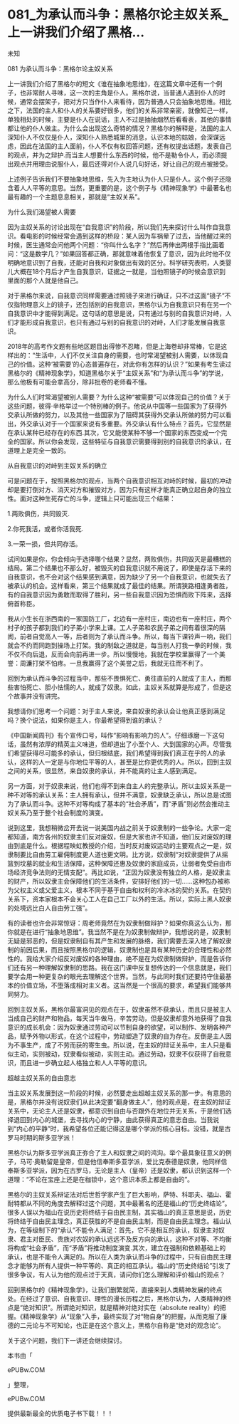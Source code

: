 # 081_为承认而斗争：黑格尔论主奴关系_上一讲我们介绍了黑格...

未知

081 为承认而斗争：黑格尔论主奴关系

上一讲我们介绍了黑格尔的短文《谁在抽象地思维》，在这篇文章中还有一个例子，也非常耐人寻味，这一次的主角是仆人。黑格尔说，当普通人遇到仆人的时候，通常会摆架子，把对方只当作仆人来看待，因为普通人只会抽象地思维。相比之下，法国的主人和仆人的关系要好很多，他们的关系非常亲密，就像知己一样，单独相处的时候，主要是仆人在说话，主人不过是抽抽烟然后看看表，其他的事情都让他的仆人做主。为什么会出现这么奇特的情况？黑格尔的解释是，法国的主人深知仆人不仅仅是仆人，深知仆人熟悉城里的消息，认识本地的姑娘，会深谋远虑，因此在法国的主人面前，仆人不仅有权回答问题，还有权提出话题，发表自己的观点，并为之辩护.而当主人想要什么东西的时候，他不是勒令仆人，而必须提出观点并用理由说服仆人，最后还得对仆人说几句好话，好让自己的观点被接受。

上述例子告诉我们不要抽象地思维，先入为主地认为仆人只是仆人。这个例子还隐含着人人平等的意思。当然，更重要的是，这个例子与《精神现象学》中最著名也最有趣的一个主题息息相关，那就是“主奴关系”。

为什么我们渴望被人需要

因为主奴关系的讨论出现在“自我意识”的阶段，所以我们先来探讨什么叫作自我意识。看电影的时候经常会遇到这样的桥段：某人因为车祸晕了过去，当他醒过来的时候，医生通常会问他两个问题：“你叫什么名字？”然后再伸出两根手指比画着问：“这是数字几？”如果回答都正确，那就意味着他恢复了意识，因为此时他不仅明确地意识到了自我，还能对自我和对象做出有效的区分。科学研究表明，人类婴儿大概在18个月后才产生自我意识，证据之一就是，当他照镜子的时候会意识到里面的那个人就是他自己。

对于黑格尔来说，自我意识同样需要通过照镜子来进行确证，只不过这面“镜子”不仅指物理意义上的镜子，还包括别的自我意识，黑格尔认为自我意识只有在另一个自我意识中才能得到满足。这句话的意思是说，只有通过与别的自我意识对峙，人们才能形成自我意识，也只有通过与别的自我意识的对峙，人们才能发展自我意识。

2018年的高考作文题有些地区题目出得惨不忍睹，但是上海卷却非常棒，它是这样出的：“生活中，人们不仅关注自身的需要，也时常渴望被别人需要，以体现自己的价值。这种‘被需要’的心态普遍存在，对此你有怎样的认识？”如果有考生读过黑格尔的《精神现象学》，知道黑格尔关于“主奴关系”和“为承认而斗争”的学说，那么他极有可能会拿高分，除非批卷的老师看不懂。

为什么人们时常渴望被别人需要？为什么这种“被需要”可以体现自己的价值？关于这些问题，彼得·辛格举过一个特别棒的例子。他说从中国等一些国家为了获得外交承认所做的努力，以及其他一些国家为了阻碍其获得外交承认所做的努力可以看出，外交承认对于一个国家来说有多重要。外交承认有什么特点？首先，它显然是在承认某种已经存在的东西.其次，它又能使某种不够一个国家的东西变成一个完全的国家。所以你会发现，这些特征与自我意识需要得到别的自我意识的承认，在道理上是完全一致的。

从自我意识的对峙到主奴关系的确立

可是问题在于，按照黑格尔的观点，当两个自我意识相互对峙的时候，最初的冲动却是要打倒对方、消灭对方和摧毁对方，因为只有这样才能真正确立起自身的独立性。面对这种生死存亡的斗争，逻辑上只可能出现三个结果：

1.两败俱伤，共同毁灭.

2.你死我活，或者你活我死.

3.一荣一损，但共同存活。

试问如果是你，你会倾向于选择哪个结果？显然，两败俱伤，共同毁灭是最糟糕的结局。第二个结果也不那么好，被毁灭的自我意识就不用说了，即使是存活下来的自我意识，也不会对这个结果感到满意，因为缺少了另一个自我意识，也就失去了被承认的机会。这样看来，第三个结果就成了最佳的结果。所谓狭路相逢勇者胜，有的自我意识因为勇敢而取得了胜利，另一些自我意识因为恐惧而败下阵来，选择俯首称臣。

我从小生长在浙西南的一家国防工厂，北边有一座村庄，南边也有一座村庄，两个村子的孩子都到我们的子弟小学来上课。工人子弟和农民子弟之间有着很深的隔阂，前者自觉高人一等，后者则为了承认而斗争。所以，每当下课铃声一响，我们就会不约而同跑到操场上打架。我的制敌之道就是，每当别人打我一拳的时候，我不仅不向后退，反而会向前再进一步。所以慢慢地，我就在学校里赢得了一个美誉：周濂打架不怕疼。一旦我赢得了这个美誉之后，我就无往而不利了。

回到为承认而斗争的过程当中，那些不畏惧死亡、勇往直前的人就成了主人，而那些害怕死亡、胆小怯懦的人，就成了奴隶。如此，主奴关系就算是形成了，但是这个故事并没有讲完。

我想请你们思考一个问题：对于主人来说，来自奴隶的承认会让他真正感到满足吗？换个说法，如果你是主人，你最希望得到谁的承认？

《中国新闻周刊》有个宣传口号，叫作“影响有影响力的人”。仔细琢磨一下这句话，虽然有浓厚的精英主义味道，但却道出了小至个人、大到国家的心声。尽管我们希望获得尽可能多的承认，但归根结底，我们希望得到我们真正在乎的人的承认，这样的人一定是与你地位平等的人，甚至是比你更优秀的人。所以，回到主奴之间的关系，很显然，来自奴隶的承认，并不能真的让主人感到满足。

另一方面，对于奴隶来说，他们也得不到来自主人的完整承认。所以主奴关系是一种不对等的承认关系：主人拥有承认，但并不满意，奴隶缺乏承认，所以总是试图为了承认而斗争。这种不对等构成了基本的“社会矛盾”，而“矛盾”则必然会推动主奴关系乃至于整个社会制度的演变。

说到这里，我想稍微岔开去说一说美国内战之前关于奴隶制的一些争论。大家一定都知道，南方各州的奴隶主们反对废奴，但是大家也许不知道，他们反对废奴的理由到底是什么。根据程映虹教授的介绍，当时反对废奴运动的主要观点之一是，奴隶制要比自由劳工雇佣制度更人道也更文明。比方说，奴隶制“对奴隶提供了从摇篮到坟墓的就业和生活保障，这种保障还惠及奴隶的家庭成员，让弱者免受自由市场经济竞争法则的无情支配”。再比如说，“正因为奴隶没有独立的人格，是奴隶主的财产，所以奴隶主会保障他们的生活条件，安排好他们的一切……这种包办被称为父权主义或父爱主义，根本不同于基于自由和权利的冷冰冰的契约关系。在契约关系下，资本家根本不会关心工人在自己工厂以外的生活。所以，实际上黑人奴隶的处境远比白人自由劳工强”。

有的读者也许会非常惊讶：周老师竟然在为奴隶制做辩护？如果你真这么认为，那你就是在进行“抽象地思维”。我当然不是在为奴隶制做辩护，我想说的是，奴隶制无疑是邪恶的，但是奴隶制自有其产生和发展的脉络，我们需要去深入地了解奴隶制的前因后果，而且按照黑格尔的逻辑，奴隶制也是具有某种历史的合理性和必然性的。我给大家介绍反对废奴的各种理由，绝不是在为奴隶制做辩护，而是告诉你们还有另一种理解奴隶制的思路。我在这门课中反复想传达的一个信息就是，我们要学会用一种更复杂的眼光去理解这个世界。当然，与此同时我们还要持守住最基本的价值立场，不堕落成相对主义者。这当然是一个很高的要求，希望我们能够共同努力。

回到主奴关系，黑格尔最富洞见的观点在于，奴隶虽然不获承认，而且只是被主人当成自己的财产和物品，每天当牛做马，辛苦劳动，但是奴隶却意外地获得了自我意识的成长机会：因为奴隶通过劳动可以节制自身的欲望，可以制作、发明各种产品，赋予外物以形式，在这个过程中，劳动塑造了奴隶的自为存在。反倒是主人因为不事生产，成了不劳而获的寄生虫。所以说，在主奴的辩证关系中，主人只是看似主动，实则被动，奴隶看似被动，实则主动。通过劳动，奴隶不仅获得了自我意识，而且进一步确立起人格独立和人人平等的意识。

超越主奴关系的自由意志

当主奴关系发展到这一阶段的时候，必然要走出超越主奴关系的那一步。有意思的是，黑格尔并没有说奴隶们从此决定要“翻身做主人”，他的观点是，在主奴的辩证关系中，无论主人还是奴隶，都意识到自由与否跟外在地位并无关系，于是他们选择退回到内心的城堡，去寻找内心的宁静，由此获得真正的意志自由。当我说到“内心的平静”时，我希望各位还能记得这是哪个学派的核心目标。没错，就是古罗马时期的斯多亚学派！

黑格尔认为斯多亚学派真正弥合了主人和奴隶之间的鸿沟。举个最具象征意义的例子，马可·奥勒留是皇帝，但是他信奉斯多亚学派，爱比克泰德是奴隶，他同样信奉斯多亚学派，因为在古罗马，无论是主人（皇帝）还是奴隶，都认识到这样一个道理：“不论在宝座上还是在枷锁中，这个意识本质上都是自由的”。

黑格尔的主奴关系辩证法对后世哲学家产生了巨大影响，萨特、科耶夫、福山、霍耐特都从不同的角度去解释过这个问题，其中最著名的还是福山的“历史终结论”。很多人误以为福山在说历史将终结于自由民主制，其实福山的真正意思是说，历史将终结于自由民主理念，真正获胜的不是自由民主制，而是自由民主理念。福山认为，在等级制下的“承认”不能令人满足：首先，它不是相互的承认，奴隶主对奴隶、君主对臣民、贵族对农奴的承认远远不及反方向的承认，这种不对等、不均衡将构成“社会矛盾”，而“矛盾”将推动制度演变.其次，建立在强制和依赖基础上的承认，也是不能令人满足的。所以在人类为承认而斗争的过程中，只有自由民主理念才能够为所有人提供一种平等的、真正的相互承认。福山的“历史终结论”引发了很多争议，有人认为他的观点过于天真，请问你们怎么理解和评价福山的观点？

回到黑格尔的《精神现象学》，让我们删繁就简，直接来到人类精神发展的终点处。在经过了意识、自我意识、理性的漫长历程之后，黑格尔认为，人类精神的终点是“绝对知识”。所谓绝对知识，就是精神对绝对实在（absolute reality）的把握。《精神现象学》从“现象”入手，最终实现了对“物自身”的把握，从而克服了康德的二元论与不可知论，也正是在这个意义上，黑格尔自称是“绝对的观念论”。

关于这个问题，我们下一讲还会继续探讨。

本书由「

ePUBw.COM

」整理，

ePUBw.COM

提供最新最全的优质电子书下载！！！
